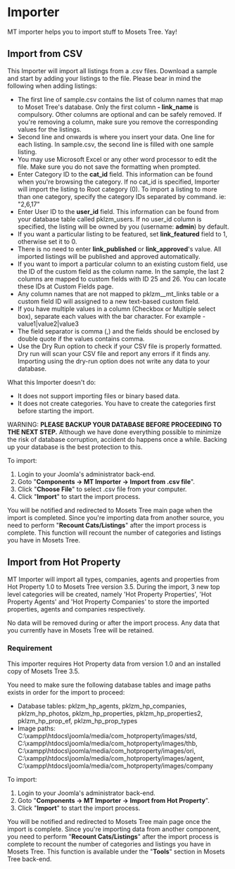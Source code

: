 # Importer

MT importer helps you to import stuff to Mosets Tree. Yay!

## Import from CSV
This Importer will import all listings from a .csv files. Download a sample and start by adding your listings to the file. Please bear in mind the following when adding listings:  
- The first line of sample.csv contains the list of column names that map to Moset Tree's database. Only the first column **- link_name** is compulsory. Other columns are optional and can be safely removed. If you're removing a column, make sure you remove the corresponding values for the listings.
- Second line and onwards is where you insert your data. One line for each listing. In sample.csv, the second line is filled with one sample listing.
- You may use Microsoft Excel or any other word processor to edit the file. Make sure you do not save the formatting when prompted.
- Enter Category ID to the **cat_id** field. This information can be found when you're browsing the category. If no cat_id is specified, Importer will import the listing to Root category (0). To import a listing to more than one category, specify the category IDs separated by command. ie: "2,6,17"
- Enter User ID to the **user_id** field. This information can be found from your database table called pklzm_users. If no user_id column is specified, the listing will be owned by you (username: **admin**) by default.
- If you want a particular listing to be featured, set **link_featured** field to 1, otherwise set it to 0.
- There is no need to enter **link_published** or **link_approved**'s value. All imported listings will be published and approved automatically.
- If you want to import a particular column to an existing custom field, use the ID of the custom field as the column name. In the sample, the last 2 columns are mapped to custom fields with ID 25 and 26. You can locate these IDs at Custom Fields page.
- Any column names that are not mapped to pklzm__mt_links table or a custom field ID will assigned to a new text-based custom field.
- If you have multiple values in a column (Checkbox or Multiple select box), separate each values with the bar character. For example - value1|value2|value3
- The field separator is comma (,) and the fields should be enclosed by double quote if the values contains comma.
- Use the Dry Run option to check if your CSV file is properly formatted. Dry run will scan your CSV file and report any errors if it finds any. Importing using the dry-run option does not write any data to your database.

What this Importer doesn't do:  
- It does not support importing files or binary based data.
- It does not create categories. You have to create the categories first before starting the import.

WARNING: **PLEASE BACKUP YOUR DATABASE BEFORE PROCEEDING TO THE NEXT STEP.** Although we have done everything possible to minimize the risk of database corruption, accident do happens once a while. Backing up your database is the best protection to this.

To import:

1. Login to your Joomla's administrator back-end.
2. Goto "**Components -> MT Importer -> Import from .csv file**".
3. Click "**Choose File**" to select .csv file from your computer.
4. Click "**Import**" to start the import process.

You will be notified and redirected to Mosets Tree main page when the import is completed. Since you're importing data from another source, you need to perform "**Recount Cats/Listings**" after the import process is complete. This function will recount the number of categories and listings you have in Mosets Tree.



## Import from Hot Property
MT Importer will import all types, companies, agents and properties from Hot Property 1.0 to Mosets Tree version 3.5. During the import, 3 new top level categories will be created, namely 'Hot Property Properties', 'Hot Property Agents' and 'Hot Property Companies' to store the imported properties, agents and companies respectively.

No data will be removed during or after the import process. Any data that you currently have in Mosets Tree will be retained.

### Requirement
This importer requires Hot Property data from version 1.0 and an installed copy of Mosets Tree 3.5.

You need to make sure the following database tables and image paths exists in order for the import to proceed:
- Database tables: pklzm_hp_agents, pklzm_hp_companies, pklzm_hp_photos, pklzm_hp_properties, pklzm_hp_properties2, pklzm_hp_prop_ef, pklzm_hp_prop_types
- Image paths:  
C:\xampp\htdocs\joomla/media/com_hotproperty/images/std,  
C:\xampp\htdocs\joomla/media/com_hotproperty/images/thb,  
C:\xampp\htdocs\joomla/media/com_hotproperty/images/ori,  
C:\xampp\htdocs\joomla/media/com_hotproperty/images/agent,  
C:\xampp\htdocs\joomla/media/com_hotproperty/images/company

To import:

1. Login to your Joomla's administrator back-end.
2. Goto "**Components -> MT Importer -> Import from Hot Property**".
3. Click "**Import**" to start the import process.

You will be notified and redirected to Mosets Tree main page once the import is complete. Since you're importing data from another component, you need to perform "**Recount Cats/Listings**" after the import process is complete to recount the number of categories and listings you have in Mosets Tree. This function is available under the "**Tools**" section in Mosets Tree back-end.
